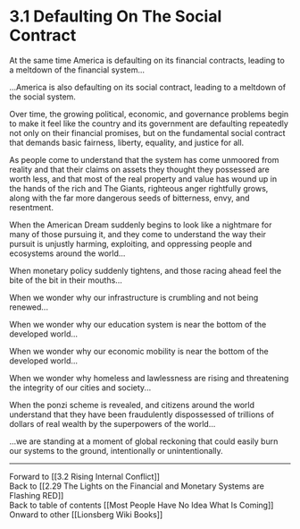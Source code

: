# 3.1 Defaulting On The Social Contract

At the same time America is defaulting on its financial contracts, leading to a meltdown of the financial system... 

...America is also defaulting on its social contract, leading to a meltdown of the social system. 

Over time, the growing political, economic, and governance problems begin to make it feel like the country and its government are defaulting repeatedly not only on their financial promises, but on the fundamental social contract that demands basic fairness, liberty, equality, and justice for all. 

As people come to understand that the system has come unmoored from reality and that their claims on assets they thought they possessed are worth less, and that most of the real property and value has wound up in the hands of the rich and The Giants, righteous anger rightfully grows, along with the far more dangerous seeds of bitterness, envy, and resentment. 

When the American Dream suddenly begins to look like a nightmare for many of those pursuing it, and they come to understand the way their pursuit is unjustly harming, exploiting, and oppressing people and ecosystems around the world...  

When monetary policy suddenly tightens, and those racing ahead feel the bite of the bit in their mouths... 

When we wonder why our infrastructure is crumbling and not being renewed... 

When we wonder why our education system is near the bottom of the developed world... 

When we wonder why our economic mobility is near the bottom of the developed world... 

When we wonder why homeless and lawlessness are rising and threatening the integrity of our cities and society...

When the ponzi scheme is revealed, and citizens around the world understand that they have been fraudulently dispossessed of trillions of dollars of real wealth by the superpowers of the world... 

...we are standing at a moment of global reckoning that could easily burn our systems to the ground, intentionally or unintentionally. 

___

Forward to [[3.2 Rising Internal Conflict]]  
Back to [[2.29 The Lights on the Financial and Monetary Systems are Flashing RED]]   
Back to table of contents [[Most People Have No Idea What Is Coming]]   
Onward to other [[Lionsberg Wiki Books]]  


